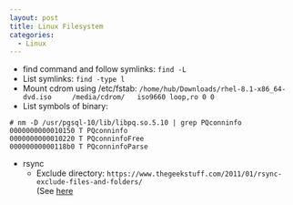 ```yaml
---
layout: post
title: Linux Filesystem
categories:
  - Linux
---
```

* find command and follow symlinks: `find -L`
* List symlinks: `find -type l`
* Mount cdrom using /etc/fstab: `/home/hub/Downloads/rhel-8.1-x86_64-dvd.iso     /media/cdrom/   iso9660 loop,ro 0 0`
* List symbols of binary: 
```
# nm -D /usr/pgsql-10/lib/libpq.so.5.10 | grep PQconninfo
0000000000010150 T PQconninfo
0000000000010220 T PQconninfoFree
00000000000118b0 T PQconninfoParse
```
* rsync
  * Exclude directory: `https://www.thegeekstuff.com/2011/01/rsync-exclude-files-and-folders/`  
  (See [here](https://www.thegeekstuff.com/2011/01/rsync-exclude-files-and-folders/)  
